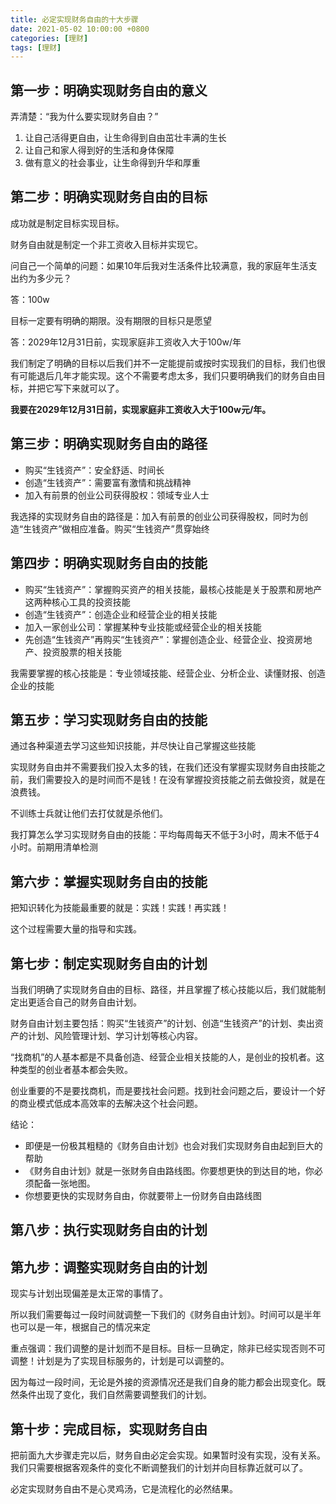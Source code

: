 ```yaml
---
title: 必定实现财务自由的十大步骤
date: 2021-05-02 10:00:00 +0800
categories: [理财]
tags: [理财]
---
```


## 第一步：明确实现财务自由的意义

弄清楚：“我为什么要实现财务自由？”

1. 让自己活得更自由，让生命得到自由茁壮丰满的生长
2. 让自己和家人得到好的生活和身体保障
3. 做有意义的社会事业，让生命得到升华和厚重

## 第二步：明确实现财务自由的目标

成功就是制定目标实现目标。

财务自由就是制定一个非工资收入目标并实现它。

问自己一个简单的问题：如果10年后我对生活条件比较满意，我的家庭年生活支出约为多少元？

答：100w

目标一定要有明确的期限。没有期限的目标只是愿望

答：2029年12月31日前，实现家庭非工资收入大于100w/年

我们制定了明确的目标以后我们并不一定能提前或按时实现我们的目标，我们也很有可能退后几年才能实现。这个不需要考虑太多，我们只要明确我们的财务自由目标，并把它写下来就可以了。

**我要在2029年12月31日前，实现家庭非工资收入大于100w元/年。**

## 第三步：明确实现财务自由的路径

* 购买“生钱资产”：安全舒适、时间长
* 创造“生钱资产”：需要富有激情和挑战精神
* 加入有前景的创业公司获得股权：领域专业人士

我选择的实现财务自由的路径是：加入有前景的创业公司获得股权，同时为创造“生钱资产”做相应准备。购买“生钱资产”贯穿始终

## 第四步：明确实现财务自由的技能

* 购买“生钱资产”：掌握购买资产的相关技能，最核心技能是关于股票和房地产这两种核心工具的投资技能
* 创造“生钱资产”：创造企业和经营企业的相关技能
* 加入一家创业公司：掌握某种专业技能或经营企业的相关技能
* 先创造“生钱资产”再购买“生钱资产”：掌握创造企业、经营企业、投资房地产、投资股票的相关技能

我需要掌握的核心技能是：专业领域技能、经营企业、分析企业、读懂财报、创造企业的技能

## 第五步：学习实现财务自由的技能

通过各种渠道去学习这些知识技能，并尽快让自己掌握这些技能

实现财务自由并不需要我们投入太多的钱，在我们还没有掌握实现财务自由技能之前，我们需要投入的是时间而不是钱！在没有掌握投资技能之前去做投资，就是在浪费钱。

不训练士兵就让他们去打仗就是杀他们。

我打算怎么学习实现财务自由的技能：平均每周每天不低于3小时，周末不低于4小时。前期用清单检测

## 第六步：掌握实现财务自由的技能

把知识转化为技能最重要的就是：实践！实践！再实践！

这个过程需要大量的指导和实践。

## 第七步：制定实现财务自由的计划

当我们明确了实现财务自由的目标、路径，并且掌握了核心技能以后，我们就能制定出更适合自己的财务自由计划。

财务自由计划主要包括：购买“生钱资产”的计划、创造“生钱资产”的计划、卖出资产的计划、风险管理计划、学习计划等核心内容。

“找商机”的人基本都是不具备创造、经营企业相关技能的人，是创业的投机者。这种类型的创业者基本都会失败。

创业重要的不是要找商机，而是要找社会问题。找到社会问题之后，要设计一个好的商业模式低成本高效率的去解决这个社会问题。

结论：

* 即便是一份极其粗糙的《财务自由计划》也会对我们实现财务自由起到巨大的帮助
* 《财务自由计划》就是一张财务自由路线图。你要想更快的到达目的地，你必须配备一张地图。
* 你想要更快的实现财务自由，你就要带上一份财务自由路线图

## 第八步：执行实现财务自由的计划

## 第九步：调整实现财务自由的计划

现实与计划出现偏差是太正常的事情了。

所以我们需要每过一段时间就调整一下我们的《财务自由计划》。时间可以是半年也可以是一年，根据自己的情况来定

重点强调：我们调整的是计划而不是目标。目标一旦确定，除非已经实现否则不可调整！计划是为了实现目标服务的，计划是可以调整的。

因为每过一段时间，无论是外接的资源情况还是我们自身的能力都会出现变化。既然条件出现了变化，我们自然需要调整我们的计划。

## 第十步：完成目标，实现财务自由

把前面九大步骤走完以后，财务自由必定会实现。如果暂时没有实现，没有关系。我们只需要根据客观条件的变化不断调整我们的计划并向目标靠近就可以了。

必定实现财务自由不是心灵鸡汤，它是流程化的必然结果。